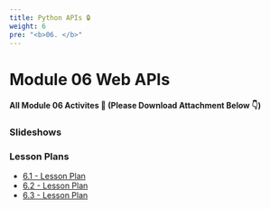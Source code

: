 ```yaml
---
title: Python APIs 🔒 
weight: 6
pre: "<b>0️6. </b>"
---
```


# Module 06 Web APIs

#### All Module 06 Activites  📂 (Please Download Attachment Below 👇) 


### Slideshows


### Lesson Plans

* [6.1 - Lesson Plan](./activities/day-01)
* [6.2 - Lesson Plan](./activities/day-02)
* [6.3 - Lesson Plan](./activities/day-03)